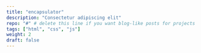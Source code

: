 ```yaml
---
title: "encapsulator"
description: "Consectetur adipiscing elit"
repo: "#" # delete this line if you want blog-like posts for projects
tags: ["html", "css", "js"]
weight: 2
draft: false
---
```

